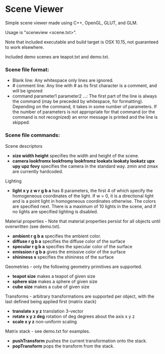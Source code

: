 # Scene Viewer
Simple scene viewer made using C++, OpenGL, GLUT, and GLM.

Usage is "sceneview <scene.txt>".

Note that included executable and build target is OSX 10.15, not guaranteed to work elsewhere.

Included demo scenes are teapot.txt and demo.txt.

### Scene file format:
- Blank line: Any whitespace only lines are ignored.
- \# comment line: Any line with # as its first character is a comment, and will be ignored
- command parameter1 parameter2 ...: The first part of the line is always the command (may be preceded by whitespace, for formatting). Depending on the command, it takes in some number of parameters. If the number of parameters is not appropriate for that command (or the command is not recognized) an error message is printed and the line is skipped.

### Scene file commands:
Scene descriptors
- **size width height** specifies the width and height of the scene.
- **camera lookfromx lookfromy lookfromz lookatx lookaty lookatz upx upy upz fovy** specifies the camera in the standard way. zmin and zmax are currently hardcoded.

Lighting
- **light x y z w r g b a** has 8 parameters, the first 4 of which specify the homogeneous coordinates of the light. If w = 0, it is a directional light and is a point light in homogeneous coordinates otherwise. The colors are specified next. There is a maximum of 10 lights in the scene, and if no lights are specified lighting is disabled.

Material properties - Note that material properties persist for all objects until overwritten (see demo.txt).
- **ambient r g b a** specifies the ambient color. 
- **diffuse r g b a** specifies the diffuse color of the surface
- **specular r g b a** specifies the specular color of the surface
- **emission r g b a** gives the emissive color of the surface
- **shininess s** specifies the shininess of the surface

Geometries - only the following geometry primitives are supported.
- **teapot size** makes a teapot of given size
- **sphere size** makes a sphere of given size
- **cube size** makes a cube of given size

Transforms - arbitrary transformations are supported per object, with the last defined being applied first (matrix stack)
- **translate x y z** translation 3-vector
- **rotate x y z deg** rotation of deg degrees about the axis x y z
- **scale x y z** non-uniform scaling

Matrix stack - see demo.txt for examples.
- **pushTransform** pushes the current transformation onto the stack.
- **popTransform** pops the transform from the stack.